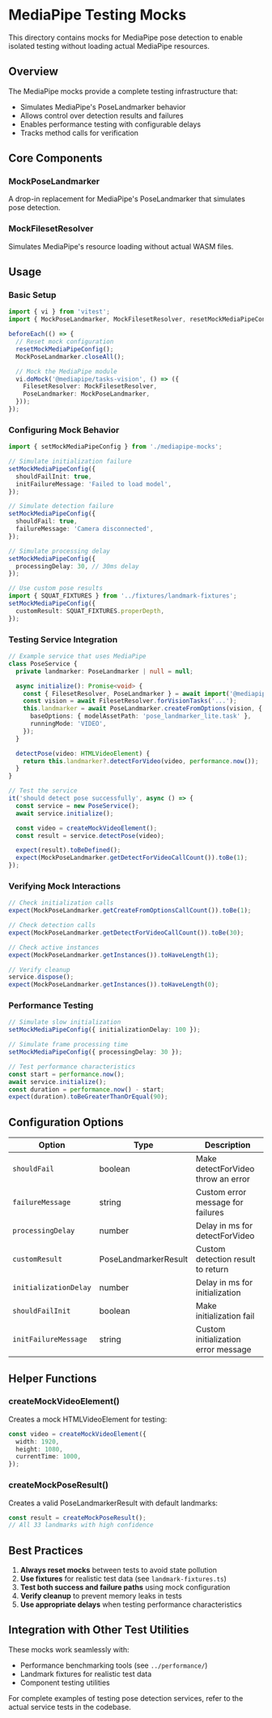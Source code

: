 # MediaPipe Testing Mocks

This directory contains mocks for MediaPipe pose detection to enable isolated testing without loading actual MediaPipe resources.

## Overview

The MediaPipe mocks provide a complete testing infrastructure that:

- Simulates MediaPipe's PoseLandmarker behavior
- Allows control over detection results and failures
- Enables performance testing with configurable delays
- Tracks method calls for verification

## Core Components

### MockPoseLandmarker

A drop-in replacement for MediaPipe's PoseLandmarker that simulates pose detection.

### MockFilesetResolver

Simulates MediaPipe's resource loading without actual WASM files.

## Usage

### Basic Setup

```typescript
import { vi } from 'vitest';
import { MockPoseLandmarker, MockFilesetResolver, resetMockMediaPipeConfig } from './mediapipe-mocks';

beforeEach(() => {
  // Reset mock configuration
  resetMockMediaPipeConfig();
  MockPoseLandmarker.closeAll();

  // Mock the MediaPipe module
  vi.doMock('@mediapipe/tasks-vision', () => ({
    FilesetResolver: MockFilesetResolver,
    PoseLandmarker: MockPoseLandmarker,
  }));
});
```

### Configuring Mock Behavior

```typescript
import { setMockMediaPipeConfig } from './mediapipe-mocks';

// Simulate initialization failure
setMockMediaPipeConfig({
  shouldFailInit: true,
  initFailureMessage: 'Failed to load model',
});

// Simulate detection failure
setMockMediaPipeConfig({
  shouldFail: true,
  failureMessage: 'Camera disconnected',
});

// Simulate processing delay
setMockMediaPipeConfig({
  processingDelay: 30, // 30ms delay
});

// Use custom pose results
import { SQUAT_FIXTURES } from '../fixtures/landmark-fixtures';
setMockMediaPipeConfig({
  customResult: SQUAT_FIXTURES.properDepth,
});
```

### Testing Service Integration

```typescript
// Example service that uses MediaPipe
class PoseService {
  private landmarker: PoseLandmarker | null = null;

  async initialize(): Promise<void> {
    const { FilesetResolver, PoseLandmarker } = await import('@mediapipe/tasks-vision');
    const vision = await FilesetResolver.forVisionTasks('...');
    this.landmarker = await PoseLandmarker.createFromOptions(vision, {
      baseOptions: { modelAssetPath: 'pose_landmarker_lite.task' },
      runningMode: 'VIDEO',
    });
  }

  detectPose(video: HTMLVideoElement) {
    return this.landmarker?.detectForVideo(video, performance.now());
  }
}

// Test the service
it('should detect pose successfully', async () => {
  const service = new PoseService();
  await service.initialize();

  const video = createMockVideoElement();
  const result = service.detectPose(video);

  expect(result).toBeDefined();
  expect(MockPoseLandmarker.getDetectForVideoCallCount()).toBe(1);
});
```

### Verifying Mock Interactions

```typescript
// Check initialization calls
expect(MockPoseLandmarker.getCreateFromOptionsCallCount()).toBe(1);

// Check detection calls
expect(MockPoseLandmarker.getDetectForVideoCallCount()).toBe(30);

// Check active instances
expect(MockPoseLandmarker.getInstances()).toHaveLength(1);

// Verify cleanup
service.dispose();
expect(MockPoseLandmarker.getInstances()).toHaveLength(0);
```

### Performance Testing

```typescript
// Simulate slow initialization
setMockMediaPipeConfig({ initializationDelay: 100 });

// Simulate frame processing time
setMockMediaPipeConfig({ processingDelay: 30 });

// Test performance characteristics
const start = performance.now();
await service.initialize();
const duration = performance.now() - start;
expect(duration).toBeGreaterThanOrEqual(90);
```

## Configuration Options

| Option                | Type                 | Description                         |
| --------------------- | -------------------- | ----------------------------------- |
| `shouldFail`          | boolean              | Make detectForVideo throw an error  |
| `failureMessage`      | string               | Custom error message for failures   |
| `processingDelay`     | number               | Delay in ms for detectForVideo      |
| `customResult`        | PoseLandmarkerResult | Custom detection result to return   |
| `initializationDelay` | number               | Delay in ms for initialization      |
| `shouldFailInit`      | boolean              | Make initialization fail            |
| `initFailureMessage`  | string               | Custom initialization error message |

## Helper Functions

### createMockVideoElement()

Creates a mock HTMLVideoElement for testing:

```typescript
const video = createMockVideoElement({
  width: 1920,
  height: 1080,
  currentTime: 1000,
});
```

### createMockPoseResult()

Creates a valid PoseLandmarkerResult with default landmarks:

```typescript
const result = createMockPoseResult();
// All 33 landmarks with high confidence
```

## Best Practices

1. **Always reset mocks** between tests to avoid state pollution
2. **Use fixtures** for realistic test data (see `landmark-fixtures.ts`)
3. **Test both success and failure paths** using mock configuration
4. **Verify cleanup** to prevent memory leaks in tests
5. **Use appropriate delays** when testing performance characteristics

## Integration with Other Test Utilities

These mocks work seamlessly with:

- Performance benchmarking tools (see `../performance/`)
- Landmark fixtures for realistic test data
- Component testing utilities

For complete examples of testing pose detection services, refer to the actual service tests in the codebase.
